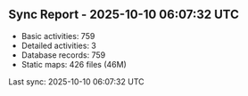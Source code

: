 ## Sync Report - 2025-10-10 06:07:32 UTC

- Basic activities: 759
- Detailed activities: 3
- Database records: 759
- Static maps: 426 files (46M)

Last sync: 2025-10-10 06:07:32 UTC
